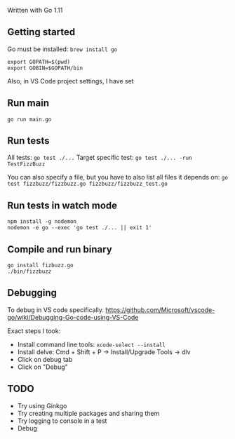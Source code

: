 Written with Go 1.11

## Getting started

Go must be installed: `brew install go`

```
export GOPATH=$(pwd)
export GOBIN=$GOPATH/bin
```

Also, in VS Code project settings, I have set 

## Run main

```
go run main.go
```

## Run tests

All tests: `go test ./...`
Target specific test: `go test ./... -run TestFizzBuzz`

You can also specify a file, but you have to also list all files it depends on:
`go test fizzbuzz/fizzbuzz.go fizzbuzz/fizzbuzz_test.go`

## Run tests in watch mode

```
npm install -g nodemon
nodemon -e go --exec 'go test ./... || exit 1'
```

## Compile and run binary

```
go install fizbuzz.go
./bin/fizzbuzz
```

## Debugging

To debug in VS code specifically.
https://github.com/Microsoft/vscode-go/wiki/Debugging-Go-code-using-VS-Code

Exact steps I took:

- Install command line tools: `xcode-select --install`
- Install delve: Cmd + Shift + P -> Install/Upgrade Tools -> dlv
- Click on debug tab
- Click on "Debug"

## TODO

- Try using Ginkgo
- Try creating multiple packages and sharing them
- Try logging to console in a test
- Debug